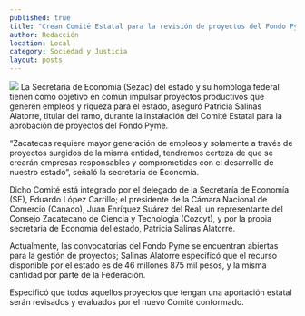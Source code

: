 ```yaml
---
published: true
title: "Crean Comité Estatal para la revisión de proyectos del Fondo Pyme, indica Sezac"
author: Redacción
location: Local
category: Sociedad y Justicia
layout: posts
---
```


![](http://i.imgur.com/gJELkXWm.jpg)
La Secretaría de Economía (Sezac) del estado y su homóloga federal tienen como objetivo en común impulsar proyectos productivos que generen empleos y riqueza para el estado, aseguró Patricia Salinas Alatorre, titular del ramo, durante la instalación del Comité Estatal para la aprobación de proyectos del Fondo Pyme.

“Zacatecas requiere mayor generación de empleos y solamente a través de proyectos surgidos de la misma entidad, tendremos certeza de que se crearán empresas responsables y comprometidas con el desarrollo de nuestro estado”, señaló la secretaria de Economía.

Dicho Comité está integrado por el delegado de la Secretaría de Economía (SE), Eduardo López Carrillo; el presidente de la Cámara Nacional de Comercio (Canaco), Juan Enríquez Suárez del Real; un representante del Consejo Zacatecano de Ciencia y Tecnología (Cozcyt), y por la propia secretaria de Economía del estado, Patricia Salinas Alatorre.

Actualmente, las convocatorias del Fondo Pyme se encuentran abiertas para la gestión de proyectos; Salinas Alatorre especificó que el recurso disponible por el estado es de 46 millones 875 mil pesos, y la misma cantidad por parte de la Federación. 

Especificó que todos aquellos proyectos que tengan una aportación estatal serán revisados y evaluados por el nuevo Comité conformado.
